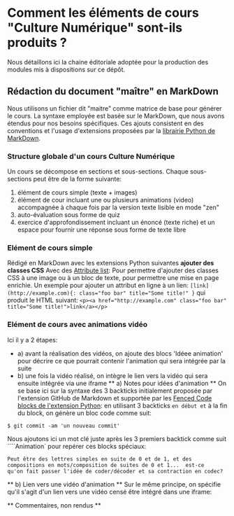 # Comment les éléments de cours "Culture Numérique" sont-ils produits ?

Nous détaillons ici la chaine éditoriale adoptée pour la production des modules mis à dispositions sur ce dépôt.  

## Rédaction du document "maître" en MarkDown

Nous utilisons un fichier dit "maitre" comme matrice de base pour générer le cours. La syntaxe employée est basée sur le MarkDown, que nous avons étendus pour nos besoins spécifiques. Ces ajouts consistent en des conventions et l'usage d'extensions proposées par la [librairie Python de MarkDown](https://pythonhosted.org/Markdown/extensions). 

### Structure globale d'un cours Culture Numérique
Un cours se décompose en sections et sous-sections. Chaque sous-sections peut être de la forme suivante:  
1. élément de cours simple (texte + images)  
2. élément de cour incluant une ou plusieurs animations (video) accompagnée à chaque fois par la version texte lisible en mode "zen"
3. auto-évaluation sous forme de quiz 
4. exercice d'approfondissement incluant un énoncé (texte riche) et un espace pour fournir une réponse sous forme de texte libre

### Elément de cours simple
Rédigé en MarkDown avec les extensions Python suivantes
**ajouter des classes CSS**
Avec des [Attribute list](https://pythonhosted.org/Markdown/extensions/attr_list.html): Pour permettre d'ajouter des classes CSS à une image ou à un bloc de texte, pour permettre une mise en page enrichie.
Un exemple pour ajouter un attribut en ligne à un lien:
`[link](http://example.com){: class="foo bar" title="Some title!" }`
qui produit le HTML suivant:
`<p><a href="http://example.com" class="foo bar" title="Some title!">link</a></p>`

### Elément de cours avec animations vidéo
Ici il y a 2 étapes:  
- a) avant la réalisation des vidéos, on ajoute des blocs 'Idéee animation' pour décrire ce que pourrait contenir l'animation qui sera intégrée par la suite
- b) une fois la vidéo réalisé, on intègre le lien vers la vidéo qui sera ensuite intégrée via une iframe
** a) Notes pour idées d'animation **
On se base ici sur la syntaxe des 3 backticks initialement proposée par l'extension GitHub de Markdown et supportée par les [Fenced Code blocks de l'extension Python](https://pythonhosted.org/Markdown/extensions/fenced_code_blocks.html): en utilisant 3 backticks ````` en début et ````` à la fin du block, on génère un bloc code comme suit:
```
$ git commit -am 'un nouveau commit'
```
Nous ajoutons ici un mot clé juste après les 3 premiers backtick comme suit ````Animation`
pour repérer ces blocks spéciaux:
```Animation
Peut être des lettres simples en suite de 0 et de 1, et des
compositions en mots/composition de suites de 0 et 1...  est-ce
qu'on fait passer l'idée de coder/décoder et sa contraction en codec?  
```
** b) Lien vers une vidéo d'animation **
Sur le même principe, on spécifie qu'il s'agit d'un lien vers une vidéo censé être intégré dans une iframe:

** Commentaires, non rendus **
